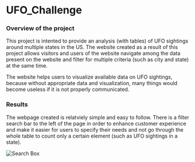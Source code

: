 # UFO_Challenge

### Overview of the project
This project is intented to provide an analysis (with tables) of UFO sightings around multiple states in the US. 
The website created as a result of this project allows visitors and users of the website navigate among the data present on the website and filter for multiple criteria (such as city and state) at the same time.

The website helps users to visualize available data on UFO sightings, because without appropriate data and visualization, many things would become useless if it is not properly communicated.

### Results
The webpage created is relatviely simple and easy to follow. There is a filter search bar to the left of the page in order to enhance customer experience and make it easier for users to specify their needs and not go through the whole table to count only a certain element (such as UFO sightings in a state).

![Search Box](../web/static/images/Filter.jpg)
